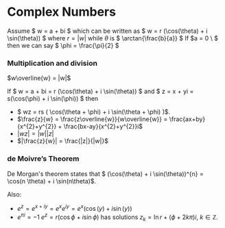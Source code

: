 # Complex Numbers
Assume $ w = a + bi $ which can be written as $ w = r (\cos(\theta) + i \sin(\theta)) $ where $r = |w|$ while $\theta$ is $ \arctan{\frac{b}{a}} $
If $a = 0 \ $ then we can say $ \phi = \frac{\pi}{2} $
### Multiplication and division
$w\overline{w} = |w|$

If $ w = a + bi = r (\cos(\theta) + i \sin(\theta)) $ and $ z = x + yi = s(\cos(\phi) + i \sin(\phi)) $ then

- $ wz = rs ( \cos(\theta + \phi) + i \sin(\theta + \phi) )$.
- $\frac{z}{w} = \frac{z\overline{w}}{w\overline{w}} = \frac{ax+by}{x^{2}+y^{2}} + \frac{bx-ay}{x^{2}+y^{2}}i$
- $|wz| = |w||z|$
- $|\frac{z}{w}| = \frac{|z|}{|w|}$

### de Moivre’s Theorem

De Morgan's theorem states that $ (\cos(\theta) + i \sin(\theta))^{n} = \cos(n \theta) + i \sin(n\theta)$.

Also:
- $e^{z} = e^{x+iy} = e^{x}e^{iy} = e^{x}(\cos(y) + i\sin(y))$
- $e^{\pi i} = -1$
$e^z = r(\cos \phi + i\sin \phi)$ has solutions $z_k = \ln r + (\phi + 2k\pi)i$, $k \in \mathbb{Z}$.